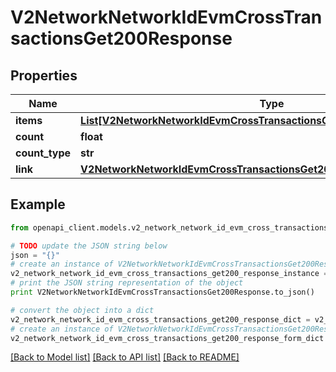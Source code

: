 # V2NetworkNetworkIdEvmCrossTransactionsGet200Response


## Properties

Name | Type | Description | Notes
------------ | ------------- | ------------- | -------------
**items** | [**List[V2NetworkNetworkIdEvmCrossTransactionsGet200ResponseItemsInner]**](V2NetworkNetworkIdEvmCrossTransactionsGet200ResponseItemsInner.md) |  | 
**count** | **float** |  | [optional] 
**count_type** | **str** |  | [optional] 
**link** | [**V2NetworkNetworkIdEvmCrossTransactionsGet200ResponseLink**](V2NetworkNetworkIdEvmCrossTransactionsGet200ResponseLink.md) |  | 

## Example

```python
from openapi_client.models.v2_network_network_id_evm_cross_transactions_get200_response import V2NetworkNetworkIdEvmCrossTransactionsGet200Response

# TODO update the JSON string below
json = "{}"
# create an instance of V2NetworkNetworkIdEvmCrossTransactionsGet200Response from a JSON string
v2_network_network_id_evm_cross_transactions_get200_response_instance = V2NetworkNetworkIdEvmCrossTransactionsGet200Response.from_json(json)
# print the JSON string representation of the object
print V2NetworkNetworkIdEvmCrossTransactionsGet200Response.to_json()

# convert the object into a dict
v2_network_network_id_evm_cross_transactions_get200_response_dict = v2_network_network_id_evm_cross_transactions_get200_response_instance.to_dict()
# create an instance of V2NetworkNetworkIdEvmCrossTransactionsGet200Response from a dict
v2_network_network_id_evm_cross_transactions_get200_response_form_dict = v2_network_network_id_evm_cross_transactions_get200_response.from_dict(v2_network_network_id_evm_cross_transactions_get200_response_dict)
```
[[Back to Model list]](../README.md#documentation-for-models) [[Back to API list]](../README.md#documentation-for-api-endpoints) [[Back to README]](../README.md)


